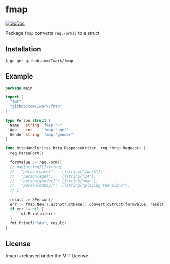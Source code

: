 fmap
===
[![GoDoc](https://godoc.org/github.com/Iwark/fmap?status.svg)](https://godoc.org/github.com/Iwark/fmap)

Package ``fmap`` converts ``req.Form()`` to a struct.

## Installation

```
$ go get github.com/Iwark/fmap
```

## Example

```go
package main

import (
  "fmt"
  "github.com/Iwark/fmap"
)

type Person struct {
  Name   string `fmap:"-"`
  Age    int    `fmap:"age"`
  Gender string `fmap:"gender"`
}

func httpHandler(res http.ResponseWriter, req *http.Request) {
  req.ParseForm()

  formValue := req.Form()
  // map[string][]string{
  //   "person[name]":   []string{"Iwark"},
  //   "person[age]":    []string{"24"},
  //   "person[gender]": []string{"man"},
  //   "person[hobby]":  []string{"playing the piano"},
  // }

  result := &Person{}
  err := fmap.New().WithStructName().ConvertToStruct(formValue, result)
  if err != nil {
      fmt.Println(err)
  }
  fmt.Printf("%#v", result)
}
```

## License

fmap is released under the MIT License.